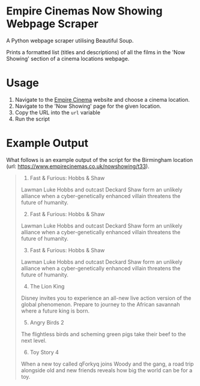 # Empire Cinemas Now Showing Webpage Scraper
A Python webpage scraper utilising Beautiful Soup.

Prints a formatted list (titles and descriptions) of all the films in the 'Now Showing' section of a cinema locations webpage.

# Usage
1. Navigate to the [Empire Cinema](https://www.empirecinemas.co.uk/) website and choose a cinema location.
2. Navigate to the 'Now Showing' page for the given location.
3. Copy the URL into the `url` variable
4. Run the script

# Example Output
What follows is an example output of the script for the Birmingham location (url: https://www.empirecinemas.co.uk/nowshowing/t33).

>1) Fast & Furious: Hobbs & Shaw
>
>Lawman Luke Hobbs and outcast Deckard Shaw form an unlikely alliance when a cyber-genetically enhanced villain threatens the future of humanity. 
>
>2) Fast & Furious: Hobbs & Shaw
>
>Lawman Luke Hobbs and outcast Deckard Shaw form an unlikely alliance when a cyber-genetically enhanced villain threatens the future of humanity. 
>
>3) Fast & Furious: Hobbs & Shaw
>
>Lawman Luke Hobbs and outcast Deckard Shaw form an unlikely alliance when a cyber-genetically enhanced villain threatens the future of humanity. 
>
>4) The Lion King
>
>Disney invites you to experience an all-new live action version of the global phenomenon.  Prepare to journey to the African savannah where a future king is born.
>
>5) Angry Birds 2
>
>The flightless birds and scheming green pigs take their beef to the next level. 
>
>6) Toy Story 4
>
>When a new toy called qForkyq joins Woody and the gang, a road trip alongside old and new friends reveals how big the world can be for a toy. 
